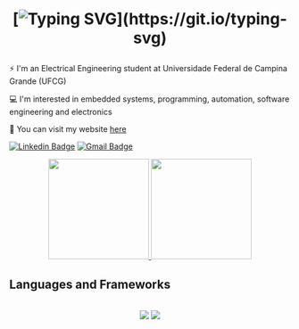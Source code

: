 <h1 align="center">
  
[![Typing SVG](https://readme-typing-svg.herokuapp.com?font=Fira+Code&weight=300&size=50&duration=4000&pause=1000&color=6BA4C4&center=true&vCenter=true&random=false&width=1000&lines=Hello%2C+my+name+is+Clarice+Soares;welcome!)](https://git.io/typing-svg)

</h1>

⚡ I'm an Electrical Engineering student at Universidade Federal de Campina Grande (UFCG)

💻 I'm interested in embedded systems, programming, automation, software engineering and electronics

🔎 You can visit my website [here](https://claricesoares.github.io/clarice-curriculo/)

[![Linkedin Badge](https://img.shields.io/badge/-LinkedIn-blue?style=flat-square&logo=Linkedin&logoColor=white&link=https://www.linkedin.com/in/clarice-soares-13a3591a8/)](https://www.linkedin.com/in/clarice-soares-13a3591a8/)
[![Gmail Badge](https://img.shields.io/badge/-Gmail-c14438?style=flat-square&logo=Gmail&logoColor=white&link=mailto:clarice.soares@ee.ufcg.edu.br)](mailto:clarice.soares@ee.ufcg.edu.br)

<div align="center">
  <a href="https://github.com/claricesoares">
    <img height="180em" src="https://github-readme-stats.vercel.app/api?username=claricesoares&show_icons=true&theme=dracula&include_all_commits=true&count_private=true"/>
  </a>
  <a href="https://github.com/claricesoares">
    <img height="180em" src="https://github-readme-stats.vercel.app/api/top-langs/?username=claricesoares&layout=compact&langs_count=7&theme=dracula"/>
  </a>
</div>

## Languages and Frameworks
<br/>
<div align="center">
    <img src="https://skillicons.dev/icons?i=html,css,vscode,github,figma,git,docker" />
    <img src="https://skillicons.dev/icons?i=python,c,cpp,java,mysql,flask,django,azure" /><br>
</div>
<br/>

##

